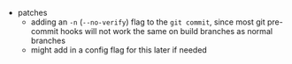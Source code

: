 * patches
    * adding an `-n` (`--no-verify`) flag to the `git commit`, since most git pre-commit hooks will not work the same on build branches as normal branches
    * might add in a config flag for this later if needed